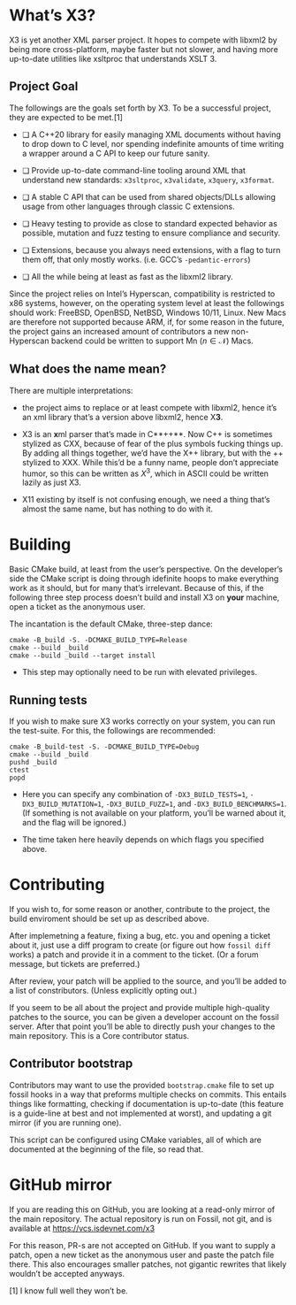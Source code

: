 # What’s X3?

X3 is yet another XML parser project. It hopes to compete with libxml2
by being more cross-platform, maybe faster but not slower, and having
more up-to-date utilities like xsltproc that understands XSLT 3.

## Project Goal

The followings are the goals set forth by X3. To be a successful
project, they are expected to be met.⁠[1]

-   ❏ A C++20 library for easily managing XML documents without having
    to drop down to C level, nor spending indefinite amounts of time
    writing a wrapper around a C API to keep our future sanity.

-   ❏ Provide up-to-date command-line tooling around XML that understand
    new standards: `x3sltproc`, `x3validate`, `x3query`, `x3format`.

-   ❏ A stable C API that can be used from shared objects/DLLs allowing
    usage from other languages through classic C extensions.

-   ❏ Heavy testing to provide as close to standard expected behavior as
    possible, mutation and fuzz testing to ensure compliance and
    security.

-   ❏ Extensions, because you always need extensions, with a flag to
    turn them off, that only mostly works. (i.e. GCC’s
    `-pedantic-errors`)

-   ❏ All the while being at least as fast as the libxml2 library.

Since the project relies on Intel’s Hyperscan, compatibility is
restricted to x86 systems, however, on the operating system level at
least the followings should work: FreeBSD, OpenBSD, NetBSD, Windows
10/11, Linux. New Macs are therefore not supported because ARM, if, for
some reason in the future, the project gains an increased amount of
contributors a new non-Hyperscan backend could be written to support Mn
(*n* ∈ 𝒩) Macs.

## What does the name mean?

There are multiple interpretations:

-   the project aims to replace or at least compete with libxml2, hence
    it’s an xml library that’s a version above libxml2, hence X**3**.

-   X3 is an **x**ml parser that’s made in C**++**. Now C++ is sometimes
    stylized as CXX, because of fear of the plus symbols fucking things
    up. By adding all things together, we’d have the X⁠++ library, but
    with the ++ stylized to XXX. While this’d be a funny name, people
    don’t appreciate humor, so this can be written as *X*<sup>3</sup>,
    which in ASCII could be written lazily as just X3.

-   X11 existing by itself is not confusing enough, we need a thing
    that’s almost the same name, but has nothing to do with it.

# Building

Basic CMake build, at least from the user’s perspective. On the
developer’s side the CMake script is doing through idefinite hoops to
make everything work as it should, but for many that’s irrelevant.
Because of this, if the following three step process doesn’t build and
install X3 on **your** machine, open a ticket as the anonymous user.

The incantation is the default CMake, three-step dance:

    cmake -B_build -S. -DCMAKE_BUILD_TYPE=Release
    cmake --build _build
    cmake --build _build --target install 

-   This step may optionally need to be run with elevated privileges.

## Running tests

If you wish to make sure X3 works correctly on your system, you can run
the test-suite. For this, the followings are recommended:

    cmake -B_build-test -S. -DCMAKE_BUILD_TYPE=Debug 
    cmake --build _build
    pushd _build
    ctest 
    popd

-   Here you can specify any combination of `-DX3_BUILD_TESTS=1`,
    `-DX3_BUILD_MUTATION=1`, `-DX3_BUILD_FUZZ=1`, and
    `-DX3_BUILD_BENCHMARKS=1`. (If something is not available on your
    platform, you’ll be warned about it, and the flag will be ignored.)

-   The time taken here heavily depends on which flags you specified
    above.

# Contributing

If you wish to, for some reason or another, contribute to the project,
the build enviroment should be set up as described above.

After implemetning a feature, fixing a bug, etc. you and opening a
ticket about it, just use a diff program to create (or figure out how
`fossil diff` works) a patch and provide it in a comment to the ticket.
(Or a forum message, but tickets are preferred.)

After review, your patch will be applied to the source, and you’ll be
added to a list of constributors. (Unless explicitly opting out.)

If you seem to be all about the project and provide multiple
high-quality patches to the source, you can be given a developer account
on the fossil server. After that point you’ll be able to directly push
your changes to the main repository. This is a Core contributor status.

## Contributor bootstrap

Contributors may want to use the provided `bootstrap.cmake` file to set
up fossil hooks in a way that preforms multiple checks on commits. This
entails things like formatting, checking if documentation is up-to-date
(this feature is a guide-line at best and not implemented at worst), and
updating a git mirror (if you are running one).

This script can be configured using CMake variables, all of which are
documented at the beginning of the file, so read that.

# GitHub mirror

If you are reading this on GitHub, you are looking at a read-only mirror
of the main repository. The actual repository is run on Fossil, not git,
and is available at <https://vcs.isdevnet.com/x3>

For this reason, PR-s are not accepted on GitHub. If you want to supply
a patch, open a new ticket as the anonymous user and paste the patch
file there. This also encourages smaller patches, not gigantic rewrites
that likely wouldn’t be accepted anyways.

[1] I know full well they won’t be.
